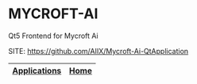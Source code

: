 # MYCROFT-AI

 Qt5 Frontend for Mycroft Ai

 SITE: https://github.com/AIIX/Mycroft-Ai-QtApplication

 | [Applications](https://portable-linux-apps.github.io/apps.html) | [Home](https://portable-linux-apps.github.io)
 | --- | --- |
